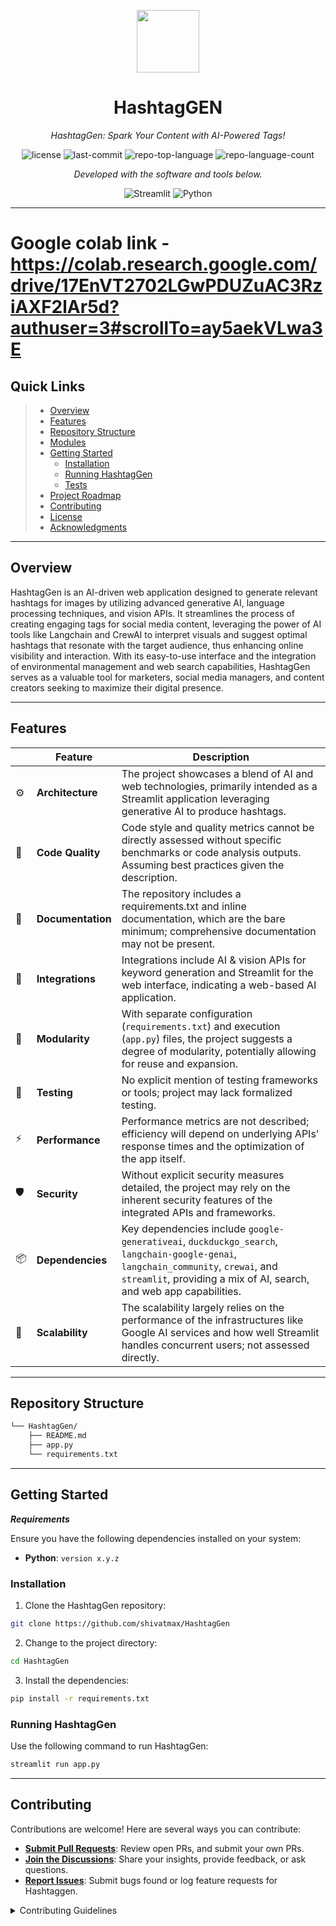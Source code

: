<p align="center">
  <img src="https://img.icons8.com/external-tal-revivo-duo-tal-revivo/100/external-markdown-a-lightweight-markup-language-with-plain-text-formatting-syntax-logo-duo-tal-revivo.png" width="100" />
</p>
<p align="center">
    <h1 align="center">HashtagGEN</h1>
</p>
<p align="center">
    <em>HashtagGen: Spark Your Content with AI-Powered Tags!</em>
</p>
<p align="center">
	<img src="https://img.shields.io/github/license/shivatmax/HashtagGen?style=flat&color=0080ff" alt="license">
	<img src="https://img.shields.io/github/last-commit/shivatmax/HashtagGen?style=flat&logo=git&logoColor=white&color=0080ff" alt="last-commit">
	<img src="https://img.shields.io/github/languages/top/shivatmax/HashtagGen?style=flat&color=0080ff" alt="repo-top-language">
	<img src="https://img.shields.io/github/languages/count/shivatmax/HashtagGen?style=flat&color=0080ff" alt="repo-language-count">
<p>
<p align="center">
		<em>Developed with the software and tools below.</em>
</p>
<p align="center">
	<img src="https://img.shields.io/badge/Streamlit-FF4B4B.svg?style=flat&logo=Streamlit&logoColor=white" alt="Streamlit">
	<img src="https://img.shields.io/badge/Python-3776AB.svg?style=flat&logo=Python&logoColor=white" alt="Python">
</p>
<hr>

# Google colab link - https://colab.research.google.com/drive/17EnVT2702LGwPDUZuAC3RziAXF2lAr5d?authuser=3#scrollTo=ay5aekVLwa3E

##  Quick Links

> - [ Overview](#-overview)
> - [ Features](#-features)
> - [ Repository Structure](#-repository-structure)
> - [ Modules](#-modules)
> - [ Getting Started](#-getting-started)
>   - [ Installation](#-installation)
>   - [ Running HashtagGen](#-running-HashtagGen)
>   - [ Tests](#-tests)
> - [ Project Roadmap](#-project-roadmap)
> - [ Contributing](#-contributing)
> - [ License](#-license)
> - [ Acknowledgments](#-acknowledgments)

---

##  Overview

HashtagGen is an AI-driven web application designed to generate relevant hashtags for images by utilizing advanced generative AI, language processing techniques, and vision APIs. It streamlines the process of creating engaging tags for social media content, leveraging the power of AI tools like Langchain and CrewAI to interpret visuals and suggest optimal hashtags that resonate with the target audience, thus enhancing online visibility and interaction. With its easy-to-use interface and the integration of environmental management and web search capabilities, HashtagGen serves as a valuable tool for marketers, social media managers, and content creators seeking to maximize their digital presence.

---

##  Features

|    | Feature           | Description                                                          |
|----|-------------------|----------------------------------------------------------------------|
| ⚙️  | **Architecture**  | The project showcases a blend of AI and web technologies, primarily intended as a Streamlit application leveraging generative AI to produce hashtags. |
| 🔩 | **Code Quality**  | Code style and quality metrics cannot be directly assessed without specific benchmarks or code analysis outputs. Assuming best practices given the description. |
| 📄 | **Documentation** | The repository includes a requirements.txt and inline documentation, which are the bare minimum; comprehensive documentation may not be present. |
| 🔌 | **Integrations**  | Integrations include AI & vision APIs for keyword generation and Streamlit for the web interface, indicating a web-based AI application. |
| 🧩 | **Modularity**    | With separate configuration (`requirements.txt`) and execution (`app.py`) files, the project suggests a degree of modularity, potentially allowing for reuse and expansion. |
| 🧪 | **Testing**       | No explicit mention of testing frameworks or tools; project may lack formalized testing. |
| ⚡️  | **Performance**   | Performance metrics are not described; efficiency will depend on underlying APIs' response times and the optimization of the app itself. |
| 🛡️ | **Security**      | Without explicit security measures detailed, the project may rely on the inherent security features of the integrated APIs and frameworks. |
| 📦 | **Dependencies**  | Key dependencies include `google-generativeai`, `duckduckgo_search`, `langchain-google-genai`, `langchain_community`, `crewai`, and `streamlit`, providing a mix of AI, search, and web app capabilities. |
| 🚀 | **Scalability**   | The scalability largely relies on the performance of the infrastructures like Google AI services and how well Streamlit handles concurrent users; not assessed directly. |


---

##  Repository Structure

```sh
└── HashtagGen/
    ├── README.md
    ├── app.py
    └── requirements.txt
```

---

##  Getting Started

***Requirements***

Ensure you have the following dependencies installed on your system:

* **Python**: `version x.y.z`

###  Installation

1. Clone the HashtagGen repository:

```sh
git clone https://github.com/shivatmax/HashtagGen
```

2. Change to the project directory:

```sh
cd HashtagGen
```

3. Install the dependencies:

```sh
pip install -r requirements.txt
```

###  Running HashtagGen

Use the following command to run HashtagGen:

```sh
streamlit run app.py
```

---

##  Contributing

Contributions are welcome! Here are several ways you can contribute:

- **[Submit Pull Requests](https://github.com/shivatmax/HashtagGen/blob/main/CONTRIBUTING.md)**: Review open PRs, and submit your own PRs.
- **[Join the Discussions](https://github.com/shivatmax/HashtagGen/discussions)**: Share your insights, provide feedback, or ask questions.
- **[Report Issues](https://github.com/shivatmax/HashtagGen/issues)**: Submit bugs found or log feature requests for Hashtaggen.

<details closed>
    <summary>Contributing Guidelines</summary>

1. **Fork the Repository**: Start by forking the project repository to your GitHub account.
2. **Clone Locally**: Clone the forked repository to your local machine using a Git client.
   ```sh
   git clone https://github.com/shivatmax/HashtagGen
   ```
3. **Create a New Branch**: Always work on a new branch, giving it a descriptive name.
   ```sh
   git checkout -b new-feature-x
   ```
4. **Make Your Changes**: Develop and test your changes locally.
5. **Commit Your Changes**: Commit with a clear message describing your updates.
   ```sh
   git commit -m 'Implemented new feature x.'
   ```
6. **Push to GitHub**: Push the changes to your forked repository.
   ```sh
   git push origin new-feature-x
   ```
7. **Submit a Pull Request**: Create a PR against the original project repository. Clearly describe the changes and their motivations.

Once your PR is reviewed and approved, it will be merged into the main branch.

---
